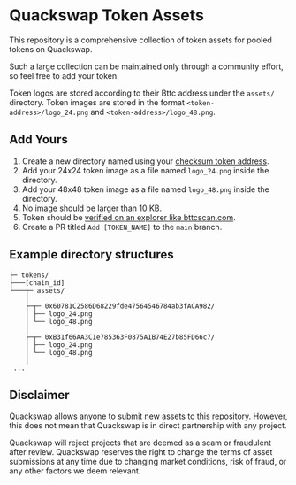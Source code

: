 # Quackswap Token Assets

This repository is a comprehensive collection of token assets for pooled tokens on Quackswap.

Such a large collection can be maintained only through a community effort, so feel free to add your token.

Token logos are stored according to their Bttc address under the `assets/` directory. 
Token images are stored in the format `<token-address>/logo_24.png` and `<token-address>/logo_48.png`.

## Add Yours
1. Create a new directory named using your [checksum token address](https://web3js.readthedocs.io/en/v1.7.1/web3-utils.html#tochecksumaddress).
2. Add your 24x24 token image as a file named `logo_24.png` inside the directory.
3. Add your 48x48 token image as a file named `logo_48.png` inside the directory.
4. No image should be larger than 10 KB.
5. Token should be [verified on an explorer like bttcscan.com](https://bttcscan.com/verifyContract).
6. Create a PR titled `Add [TOKEN_NAME]` to the `main` branch.

## Example directory structures
```
├─ tokens/
├───[chain_id]
└───┬─ assets/
    │
    ├─┬─ 0x60781C2586D68229fde47564546784ab3fACA982/
    │ ├── logo_24.png
    │ └── logo_48.png
    │
    ├─┬─ 0xB31f66AA3C1e785363F0875A1B74E27b85FD66c7/
    │ ├── logo_24.png
    │ └── logo_48.png
    │
 ...
```

## Disclaimer
Quackswap allows anyone to submit new assets to this repository. 
However, this does not mean that Quackswap is in direct partnership with any project.

Quackswap will reject projects that are deemed as a scam or fraudulent after review. 
Quackswap reserves the right to change the terms of asset submissions at any time due to changing market conditions, risk of fraud, or any other factors we deem relevant.
